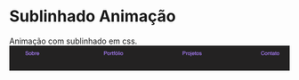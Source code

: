 <h1>Sublinhado Animação</h1>
Animação com sublinhado em css.

<img src="lineAnimation.png" alt="imagem-final">
